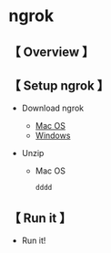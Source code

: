 # ngrok

## 【 Overview 】  
         
## 【 Setup ngrok 】

* Download ngrok
   * [Mac OS](https://bin.equinox.io/c/4VmDzA7iaHb/ngrok-stable-darwin-amd64.zip)
   * [Windows](https://bin.equinox.io/c/4VmDzA7iaHb/ngrok-stable-windows-amd64.zip)

* Unzip
   * Mac OS
   
     ```
     dddd
     ```

## 【 Run it 】

* Run it!
